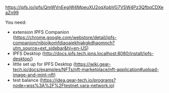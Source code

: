 https://ipfs.io/ipfs/QmWVnEegiW4MpeuXU2oqXpbVG7VSW4Pz3QfbqCDXeaZn99

You need:
- extension IPFS Companion (https://chrome.google.com/webstore/detail/ipfs-companion/nibjojkomfdiaoajekhjakgkdhaomnch?utm_source=ext_sidebar&hl=en-US)
- IPFS Desktop (http://docs.ipfs.tech.ipns.localhost:8080/install/ipfs-desktop/)
- little set up for IPFS Desktop (https://wiki.gear-tech.io/docs/examples/NFTs/nft-marketplace/nft-application#upload-image-and-mint-nft)
- test balance (https://idea.gear-tech.io/programs?node=wss%3A%2F%2Ftestnet.vara-network.io)